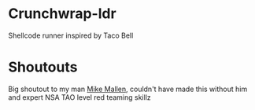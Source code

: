 # Crunchwrap-ldr
Shellcode runner inspired by Taco Bell

# Shoutouts
Big shoutout to my man [Mike Mallen](https://x.com/MallenSec), couldn't have made this without him and expert NSA TAO level red teaming skillz<br>
